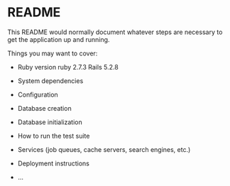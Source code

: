 # README

This README would normally document whatever steps are necessary to get the
application up and running.

Things you may want to cover:

* Ruby version
ruby 2.7.3
Rails 5.2.8

* System dependencies

* Configuration

* Database creation

* Database initialization

* How to run the test suite

* Services (job queues, cache servers, search engines, etc.)

* Deployment instructions

* ...
